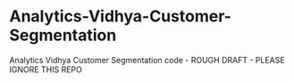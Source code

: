 # Analytics-Vidhya-Customer-Segmentation
Analytics Vidhya Customer Segmentation code - ROUGH DRAFT - PLEASE IGNORE THIS REPO

